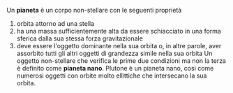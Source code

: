Un **pianeta** è un corpo non-stellare con le seguenti proprietà
1. orbita attorno ad una stella
2. ha una massa sufficientemente alta da essere schiacciato in una forma sferica dalla sua stessa forza gravitazionale
3. deve essere l'oggetto dominante nella sua orbita o, in altre parole, aver assorbito tutti gli altri oggetti di grandezza simile nella sua orbita
Un oggetto non-stellare che verifica le prime due condizioni ma non la terza è definito come **pianeta nano**. Plutone è un pianeta nano, così come numerosi oggetti con orbite molto ellittiche che intersecano la sua orbita.